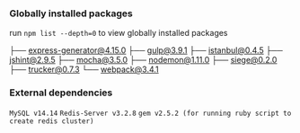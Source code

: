 ### Globally installed packages

run `npm list --depth=0` to view globally installed packages

├── express-generator@4.15.0
├── gulp@3.9.1
├── istanbul@0.4.5
├── jshint@2.9.5
├── mocha@3.5.0
├── nodemon@1.11.0
├── siege@0.2.0
├── trucker@0.7.3
└── webpack@3.4.1

### External dependencies
`MySQL v14.14`
`Redis-Server v3.2.8`
`gem v2.5.2 (for running ruby script to create redis cluster)`
